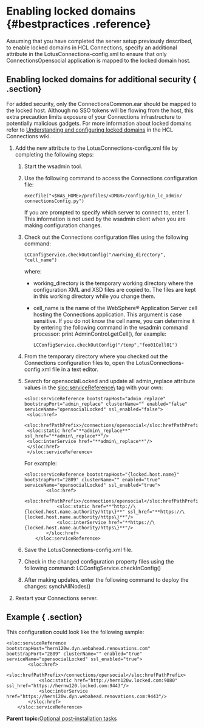 # Enabling locked domains {#bestpractices .reference}

Assuming that you have completed the server setup previously described, to enable locked domains in HCL Connections, specify an additional attribute in the LotusConnections-config.xml to ensure that only ConnectionsOpensocial application is mapped to the locked domain host.

## Enabling locked domains for additional security { .section}

For added security, only the ConnectionsCommon.ear should be mapped to the locked host. Although no SSO tokens will be flowing from the host, this extra precaution limits exposure of your Connections infrastructure to potentially malicious gadgets. For more information about locked domains refer to [Understanding and configuring locked domains](https://ds_infolib.hcltechsw.com/ldd/lcwiki.nsf) in the HCL Connections wiki.

1.  Add the new attribute to the LotusConnections-config.xml file by completing the following steps:
    1.  Start the wsadmin tool.
    2.  Use the following command to access the Connections configuration file:

        ```
        execfile("<$WAS_HOME>/profiles/<DMGR>/config/bin_lc_admin/ connectionsConfig.py")
        ```

        If you are prompted to specify which server to connect to, enter 1. This information is not used by the wsadmin client when you are making configuration changes.

    3.  Check out the Connections configuration files using the following command:

        ```
        LCConfigService.checkOutConfig("/working_directory", "cell_name")
        ```

        where:

        -   working\_directory is the temporary working directory where the configuration XML and XSD files are copied to. The files are kept in this working directory while you change them.
        -   cell\_name is the name of the WebSphere® Application Server cell hosting the Connections application. This argument is case sensitive. If you do not know the cell name, you can determine it by entering the following command in the wsadmin command processor: print AdminControl.getCell\(\), for example:

            ```
            LCConfigService.checkOutConfig("/temp","foo01Cell01")
            ```

    4.  From the temporary directory where you checked out the Connections configuration files to, open the LotusConnections-config.xml file in a text editor.
    5.  Search for opensocialLocked and update all admin\_replace attribute values in the <sloc:serviceReference\> tag with your own:

        ```
        <sloc:serviceReference bootstrapHost="admin_replace" bootstrapPort="admin_replace" clusterName="" enabled="false" serviceName="opensocialLocked" ssl_enabled="false">
         <sloc:href>
         <sloc:hrefPathPrefix>/connections/opensocial</sloc:hrefPathPrefix>
         <sloc:static href="**admin\_replace**" ssl_href="**admin\_replace**"/>
         <sloc:interService href="**admin\_replace**"/>
         </sloc:href>
         </sloc:serviceReference>
        
        ```

        For example:

        ```
        <sloc:serviceReference bootstrapHost="{locked.host.name}" bootstrapPort="2809" clusterName="" enabled="true" serviceName="opensocialLocked" ssl_enabled="true">
                <sloc:href>
                    <sloc:hrefPathPrefix>/connections/opensocial</sloc:hrefPathPrefix>
                    <sloc:static href=**"http://\{locked.host.name.authority/http\}**" ssl_href="**https://\{locked.host.name.authority/https\}**"/>
                    <sloc:interService href="**https://\{locked.host.name.authority/https\}**"/>
                </sloc:href>
            </sloc:serviceReference>
        
        ```

    6.  Save the LotusConnections-config.xml file.
    7.  Check in the changed configuration property files using the following command: LCConfigService.checkInConfig\(\)
    8.  After making updates, enter the following command to deploy the changes: synchAllNodes\(\)
2.  Restart your Connections server.

## Example { .section}

This configuration could look like the following sample:

```
<sloc:serviceReference bootstrapHost="hern120w.dyn.webahead.renovations.com" bootstrapPort="2809" clusterName="" enabled="true" serviceName="opensocialLocked" ssl_enabled="true">
        <sloc:href>
            <sloc:hrefPathPrefix>/connections/opensocial</sloc:hrefPathPrefix>
            <sloc:static href="http://hern120w.locked.com:9080" ssl_href="https://hernw120.locked.com:9443"/>
            <sloc:interService href="https://hern120w.dyn.webahead.renovations.com:9443"/>
        </sloc:href>
    </sloc:serviceReference>
```

**Parent topic:**[Optional post-installation tasks](../install/c_optional_post-install_tasks.md)

